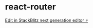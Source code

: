 # react-router

[Edit in StackBlitz next generation editor ⚡️](https://stackblitz.com/~/github.com/Taylor-Ding/react-router)